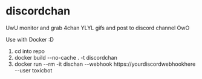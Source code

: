 # discordchan
UwU monitor and grab 4chan YLYL gifs and post to discord channel OwO 


Use with Docker :D 

1. cd into repo 
2. docker build --no-cache . -t discordchan
3. docker run --rm -it dischan --webhook https://yourdiscordwebhookhere --user toxicbot
